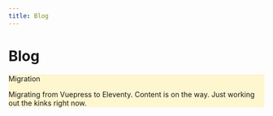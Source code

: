 ```yaml
---
title: Blog
---
```


# Blog

<div class="px-6">
  <div class="mt-8 mb-4 px-6 py-0.5 border-l-8 border-[#e7c000]" style="background: rgba(255,229,100,.3)">
    <p class="text-[#b29400] font-semibold mb-0">Migration</p>
    <p class="my-4 text-[#6b5900]">Migrating from Vuepress to Eleventy. Content is on the way. Just working out the
      kinks right now.</p>
  </div>
</div>
